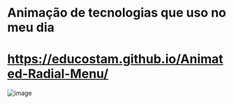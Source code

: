 # Animação de tecnologias que uso no meu dia
# https://educostam.github.io/Animated-Radial-Menu/
![image](https://user-images.githubusercontent.com/112649942/211367683-ce033892-a127-4ae0-b5d7-4826bd48c653.png)
